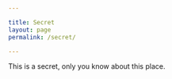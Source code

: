 ```yaml
---

title: Secret
layout: page
permalink: /secret/

---
```


This is a secret, only you know about this place.
